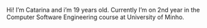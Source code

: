 Hi! I’m Catarina and i’m 19 years old. Currently I’m on 2nd year in the Computer Software Engineering course at University of Minho.
